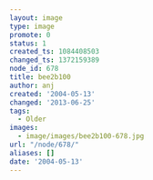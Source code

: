 ```yaml
---
layout: image
type: image
promote: 0
status: 1
created_ts: 1084408503
changed_ts: 1372159389
node_id: 678
title: bee2b100
author: anj
created: '2004-05-13'
changed: '2013-06-25'
tags:
  - Older
images:
  - image/images/bee2b100-678.jpg
url: "/node/678/"
aliases: []
date: '2004-05-13'
---
```


